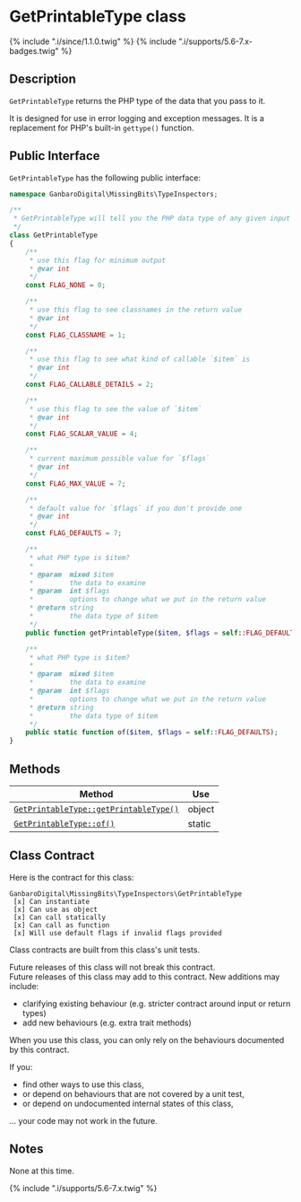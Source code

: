 # GetPrintableType class

{% include ".i/since/1.1.0.twig" %}
{% include ".i/supports/5.6-7.x-badges.twig" %}

## Description

`GetPrintableType` returns the PHP type of the data that you pass to it.

It is designed for use in error logging and exception messages. It is a replacement for PHP's built-in `gettype()` function.

## Public Interface

`GetPrintableType` has the following public interface:

```php
namespace GanbaroDigital\MissingBits\TypeInspectors;

/**
 * GetPrintableType will tell you the PHP data type of any given input data.
 */
class GetPrintableType
{
    /**
     * use this flag for minimum output
     * @var int
     */
    const FLAG_NONE = 0;

    /**
     * use this flag to see classnames in the return value
     * @var int
     */
    const FLAG_CLASSNAME = 1;

    /**
     * use this flag to see what kind of callable `$item` is
     * @var int
     */
    const FLAG_CALLABLE_DETAILS = 2;

    /**
     * use this flag to see the value of `$item`
     * @var int
     */
    const FLAG_SCALAR_VALUE = 4;

    /**
     * current maximum possible value for `$flags`
     * @var int
     */
    const FLAG_MAX_VALUE = 7;

    /**
     * default value for `$flags` if you don't provide one
     * @var int
     */
    const FLAG_DEFAULTS = 7;

    /**
     * what PHP type is $item?
     *
     * @param  mixed $item
     *         the data to examine
     * @param  int $flags
     *         options to change what we put in the return value
     * @return string
     *         the data type of $item
     */
    public function getPrintableType($item, $flags = self::FLAG_DEFAULTS);

    /**
     * what PHP type is $item?
     *
     * @param  mixed $item
     *         the data to examine
     * @param  int $flags
     *         options to change what we put in the return value
     * @return string
     *         the data type of $item
     */
    public static function of($item, $flags = self::FLAG_DEFAULTS);
}
```

## Methods

Method | Use
-------|----
[`GetPrintableType::getPrintableType()`](GetPrintableType.getPrintableType.html) | object
[`GetPrintableType::of()`](GetPrintableType.of.html) | static

## Class Contract

Here is the contract for this class:

    GanbaroDigital\MissingBits\TypeInspectors\GetPrintableType
     [x] Can instantiate
     [x] Can use as object
     [x] Can call statically
     [x] Can call as function
     [x] Will use default flags if invalid flags provided

Class contracts are built from this class's unit tests.

<div class="callout success">
Future releases of this class will not break this contract.
</div>

<div class="callout info" markdown="1">
Future releases of this class may add to this contract. New additions may include:

* clarifying existing behaviour (e.g. stricter contract around input or return types)
* add new behaviours (e.g. extra trait methods)
</div>

<div class="callout warning" markdown="1">
When you use this class, you can only rely on the behaviours documented by this contract.

If you:

* find other ways to use this class,
* or depend on behaviours that are not covered by a unit test,
* or depend on undocumented internal states of this class,

... your code may not work in the future.
</div>

## Notes

None at this time.

{% include ".i/supports/5.6-7.x.twig" %}
